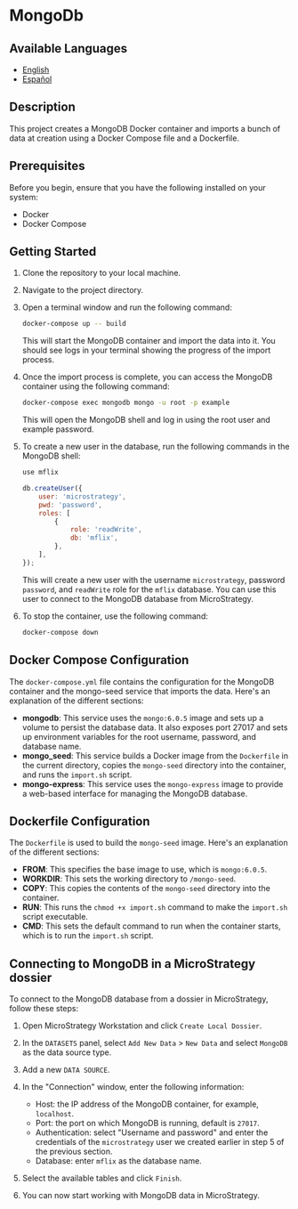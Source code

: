 # MongoDb

## Available Languages

- [English](README.md)
- [Español](README_es.md)

## Description

This project creates a MongoDB Docker container and imports a bunch of data at creation using a Docker Compose file and a Dockerfile.

## Prerequisites

Before you begin, ensure that you have the following installed on your system:

- Docker
- Docker Compose

## Getting Started

1. Clone the repository to your local machine.
2. Navigate to the project directory.
3. Open a terminal window and run the following command:

   ```bash
   docker-compose up -- build
   ```

   This will start the MongoDB container and import the data into it. You should see logs in your terminal showing the progress of the import process.

4. Once the import process is complete, you can access the MongoDB container using the following command:

   ```bash
   docker-compose exec mongodb mongo -u root -p example
   ```

   This will open the MongoDB shell and log in using the root user and example password.

5. To create a new user in the database, run the following commands in the MongoDB shell:

   ```js
   use mflix

   db.createUser({
       user: 'microstrategy',
       pwd: 'password',
       roles: [
           {
               role: 'readWrite',
               db: 'mflix',
           },
       ],
   });
   ```

   This will create a new user with the username `microstrategy`, password `password`, and `readWrite` role for the `mflix` database. You can use this user to connect to the MongoDB database from MicroStrategy.

6. To stop the container, use the following command:

   ```bash
   docker-compose down
   ```

## Docker Compose Configuration

The `docker-compose.yml` file contains the configuration for the MongoDB container and the mongo-seed service that imports the data. Here's an explanation of the different sections:

- **mongodb**: This service uses the `mongo:6.0.5` image and sets up a volume to persist the database data. It also exposes port 27017 and sets up environment variables for the root username, password, and database name.
- **mongo_seed**: This service builds a Docker image from the `Dockerfile` in the current directory, copies the `mongo-seed` directory into the container, and runs the `import.sh` script.
- **mongo-express**: This service uses the `mongo-express` image to provide a web-based interface for managing the MongoDB database.

## Dockerfile Configuration

The `Dockerfile` is used to build the `mongo-seed` image. Here's an explanation of the different sections:

- **FROM**: This specifies the base image to use, which is `mongo:6.0.5`.
- **WORKDIR**: This sets the working directory to `/mongo-seed`.
- **COPY**: This copies the contents of the `mongo-seed` directory into the container.
- **RUN**: This runs the `chmod +x import.sh` command to make the `import.sh` script executable.
- **CMD**: This sets the default command to run when the container starts, which is to run the `import.sh` script.

## Connecting to MongoDB in a MicroStrategy dossier

To connect to the MongoDB database from a dossier in MicroStrategy, follow these steps:

1. Open MicroStrategy Workstation and click `Create Local Dossier`.
2. In the `DATASETS` panel, select `Add New Data` > `New Data` and select `MongoDB` as the data source type.
3. Add a new `DATA SOURCE`.
4. In the "Connection" window, enter the following information:

   - Host: the IP address of the MongoDB container, for example, `localhost`.
   - Port: the port on which MongoDB is running, default is `27017`.
   - Authentication: select "Username and password" and enter the credentials of the `microstrategy` user we created earlier in step 5 of the previous section.
   - Database: enter `mflix` as the database name.

5. Select the available tables and click `Finish`.
6. You can now start working with MongoDB data in MicroStrategy.
